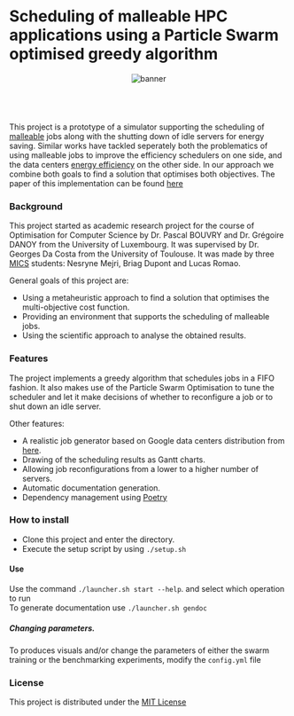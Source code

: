 # Scheduling of malleable HPC applications using a Particle Swarm optimised greedy algorithm

<div align="center">
  <img src="./assets/images/malleable-jobs-poff.png" alt="banner">
</div>
<h1 align="center" style="font-size: 50px; color:#000; font-weight: 600"></h1>


This project is a prototype of a simulator supporting the scheduling of [malleable](https://dl.acm.org/doi/10.1109/SBAC-PAD.2004.27) jobs along with the shutting down of idle servers for energy saving. Similar works have tackled seperately both the problematics of using malleable jobs to improve the efficiency schedulers on one side, and the data centers [energy efficiency](https://www.researchgate.net/publication/311756668_Energy_Aware_Dynamic_Provisioning_for_Heterogeneous_Data_Centers) on the other side. In our approach we combine both goals to find a solution that optimises both objectives. The paper of this implementation can be found [here](https://www.sciencedirect.com/science/article/abs/pii/S2210537920301712)

### Background
This project started as academic research project for the course of Optimisation for Computer Science by Dr. Pascal BOUVRY and Dr. Grégoire DANOY from the University of Luxembourg. It was supervised by Dr. Georges Da Costa from the University of Toulouse. It was made by three [MICS](https://wwwfr.uni.lu/formations/fstm/master_in_information_and_computer_sciences) students: Nesryne Mejri, Briag Dupont and Lucas Romao.

General goals of this project are:
- Using a metaheuristic approach to find a solution that optimises the multi-objective cost function.
- Providing an environment that supports the scheduling of malleable jobs.
- Using the scientific approach to analyse the obtained results.

### Features
The project implements a greedy algorithm that schedules jobs in a FIFO fashion.
It also makes use of the Particle Swarm Optimisation to tune the scheduler and let it make decisions of whether to reconfigure a job or to shut down an idle server.

Other features:
- A realistic job generator based on Google data centers distribution from [here](https://www.researchgate.net/publication/315848929_Modeling_and_generating_large-scale_Google-like_workload).
- Drawing of the scheduling results as Gantt charts.
- Allowing job reconfigurations from a lower to a higher number of servers.
- Automatic documentation generation.
- Dependency management using [Poetry](https://python-poetry.org/)

### How to install
- Clone this project and enter the directory.
- Execute the setup script by using `./setup.sh`

#### Use
Use the command `./launcher.sh start --help`. and select which operation to run\
To generate documentation use `./launcher.sh gendoc`

##### Changing parameters.
To produces visuals and/or change the parameters of either the swarm training or the benchmarking experiments, modify the `config.yml` file


### License
This project is distributed under the [MIT License](https://raw.githubusercontent.com/briagd/Scheduling-of-malleable-HPC-MPI-applications/master/LICENSE)
